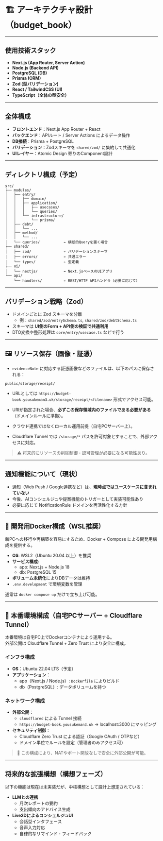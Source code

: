 # 🏗️ アーキテクチャ設計（budget_book）

---

## 使用技術スタック

- **Next.js (App Router, Server Action)**
- **Node.js (Backend API)**
- **PostgreSQL (DB)**
- **Prisma (ORM)**
- **Zod (型バリデーション)**
- **React / TailwindCSS (UI)**
- **TypeScript（全体の型安全）**

---

## 全体構成

- **フロントエンド**：Next.js App Router + React
- **バックエンド**：APIルート / Server Actions によるデータ操作
- **DB接続**：Prisma + PostgreSQL
- **バリデーション**：Zodスキーマを `shared/zod/` に集約して共通化
- **UIレイヤー**：Atomic Design 寄りのComponent設計

---

## ディレクトリ構成（予定）

```text
src/
├── modules/
│   ├── entry/
│   │   ├── domain/
│   │   ├── application/
│   │   │   ├── usecases/
│   │   │   └── queries/
│   │   └── infrastructure/
│   │       └── prisma/
│   ├── debt/
│   │   └── ...
│   ├── method/
│   │   └── ...
│   └── queries/           ← 横断的Queryを置く場合
├── shared/
│   ├── zod/               ← バリデーションスキーマ
│   ├── errors/            ← 共通エラー
│   └── types/             ← 型定義
├── ui/
│   └── nextjs/            ← Next.jsベースのUIアプリ
└── api/
    └── handlers/          ← REST/HTTP APIハンドラ（必要に応じて）
```

---

## バリデーション戦略（Zod）

- ドメインごとに Zod スキーマを分離
  - 例：`shared/zod/entrySchema.ts`, `shared/zod/debtSchema.ts`
- スキーマは **UI側のForm + API側の検証で共通利用**
- DTO変換や整形処理は `core/entry/usecase.ts` などで行う

---

## 🖼️ リソース保存（画像・証憑）

- `evidenceNote` に対応する証憑画像などのファイルは、以下のパスに保存される：

```path
public/storage/receipt/
```

- URLとしては `https://budget-book.yousukeman3.uk/storage/receipt/<filename>` 形式でアクセス可能。

- URIが指定された場合、**必ずこの保存領域内のファイルである必要がある**（ドメインルールに準拠）。

- クラウド連携ではなくローカル運用前提（自宅PCサーバー上）。

- Cloudflare Tunnel では `/storage/*` パスを許可対象とすることで、外部アクセスに対応。

> ⚠️ 将来的にリソースの削除制御・認可管理が必要になる可能性あり。

---

## 通知機能について（現状）

- 通知（Web Push / Google連携など）は、**現時点ではユースケースに含まれていない**
- 今後、AIコンシェルジュや提案機能のトリガーとして実装可能性あり
- 必要に応じて NotificationRule ドメインを再活性化する方針

---

## 🐳 開発用Docker構成（WSL推奨）

新PCへの移行や再構築を容易にするため、Docker + Compose による開発用構成を提供する。

- **OS**: WSL2（Ubuntu 20.04 以上）を推奨
- **サービス構成**:
  - app: Next.js + Node.js 18
  - db: PostgreSQL 15
- **ボリューム永続化**によりDBデータは維持
- `.env.development` で環境変数を管理

通常は `docker compose up` だけで立ち上げ可能。

---

## 🚀 本番環境構成（自宅PCサーバー + Cloudflare Tunnel）

本番環境は自宅PC上でDockerコンテナにより運用する。  
外部公開は Cloudflare Tunnel + Zero Trust により安全に構成。

### インフラ構成

- **OS**：Ubuntu 22.04 LTS（予定）
- **アプリケーション**：
  - app（Next.js / Node.js）: `Dockerfile` によりビルド
  - db（PostgreSQL）: データボリュームを持つ

### ネットワーク構成

- **外部公開**：
  - `cloudflared` による Tunnel 接続
  - `https://budget-book.yousukeman3.uk` → localhost:3000 にマッピング
- **セキュリティ制御**：
  - Cloudflare Zero Trust による認証（Google OAuth / OTPなど）
  - ドメイン単位でルールを設定（管理者のみアクセス可）

> 📌 この構成により、NATやポート開放なしで安全に外部公開が可能。

---

## 将来的な拡張構想（構想フェーズ）

以下の機能は現在は未実装だが、中核構想として設計上想定されている：

- **LLMとの連携**
  - 月次レポートの要約
  - 支出傾向のアドバイス生成
- **Live2DによるコンシェルジュUI**
  - 会話型インタフェース
  - 音声入力対応
  - 自律的なリマインド・フィードバック
